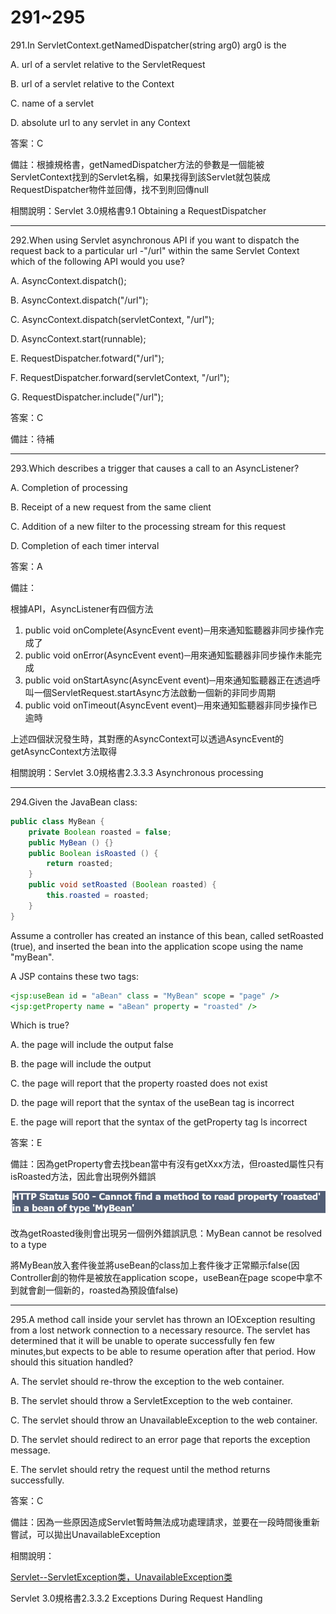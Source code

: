 291~295
========================

291.In ServletContext.getNamedDispatcher(string arg0) arg0 is the

A. url of a servlet relative to the ServletRequest

B. url of a servlet relative to the Context

C. name of a servlet

D. absolute url to any servlet in any Context

<!--sec data-title="解析" data-id="section291_2" data-collapse=true ces-->
答案：C

備註：根據規格書，getNamedDispatcher方法的參數是一個能被ServletContext找到的Servlet名稱，如果找得到該Servlet就包裝成RequestDispatcher物件並回傳，找不到則回傳null

相關說明：Servlet 3.0規格書9.1 Obtaining a RequestDispatcher
<!--endsec-->

---
292.When using Servlet asynchronous API if you want to dispatch the request back to a particular url -"/url" within the same Servlet Context which of the following API would you use?

A. AsyncContext.dispatch();

B. AsyncContext.dispatch("/url");

C. AsyncContext.dispatch(servletContext, "/url");

D. AsyncContext.start(runnable);

E. RequestDispatcher.fotward("/url");

F. RequestDispatcher.forward(servletContext, "/url");

G. RequestDispatcher.include("/url");

<!--sec data-title="解析" data-id="section292_2" data-collapse=true ces-->
答案：C

備註：待補
<!--endsec-->

---
293.Which describes a trigger that causes a call to an AsyncListener?

A. Completion of processing

B. Receipt of a new request from the same client

C. Addition of a new filter to the processing stream for this request

D. Completion of each timer interval

<!--sec data-title="解析" data-id="section293_2" data-collapse=true ces-->
答案：A

備註：

根據API，AsyncListener有四個方法

1. public void onComplete(AsyncEvent event)─用來通知監聽器非同步操作完成了
2. public void onError(AsyncEvent event)─用來通知監聽器非同步操作未能完成
3. public void onStartAsync(AsyncEvent event)─用來通知監聽器正在透過呼叫一個ServletRequest.startAsync方法啟動一個新的非同步周期
4. public void onTimeout(AsyncEvent event)─用來通知監聽器非同步操作已逾時

上述四個狀況發生時，其對應的AsyncContext可以透過AsyncEvent的getAsyncContext方法取得

相關說明：Servlet 3.0規格書2.3.3.3 Asynchronous processing
<!--endsec-->

---
294.Given the JavaBean class:

```java
public class MyBean {
	private Boolean roasted = false;
	public MyBean () {}
	public Boolean isRoasted () { 
		return roasted; 
	}
	public void setRoasted (Boolean roasted) { 
		this.roasted = roasted; 
	}
}
```

Assume a controller has created an instance of this bean, called setRoasted (true), and inserted the bean into
the application scope using the name "myBean".

A JSP contains these two tags:

```jsp
<jsp:useBean id = "aBean" class = "MyBean" scope = "page" />
<jsp:getProperty name = "aBean" property = "roasted" />
```

Which is true?

A. the page will include the output false

B. the page will include the output

C. the page will report that the property roasted does not exist

D. the page will report that the syntax of the useBean tag is incorrect

E. the page will report that the syntax of the getProperty tag ls incorrect

<!--sec data-title="解析" data-id="section294_2" data-collapse=true ces-->
答案：E

備註：因為getProperty會去找bean當中有沒有getXxx方法，但roasted屬性只有isRoasted方法，因此會出現例外錯誤

![1507161750141](https://github.com/Carrie-Lai/Test/blob/master/media/11115.jpeg)

改為getRoasted後則會出現另一個例外錯誤訊息：MyBean cannot be resolved to a type

將MyBean放入套件後並將useBean的class加上套件後才正常顯示false(因Controller創的物件是被放在application scope，useBean在page scope中拿不到就會創一個新的，roasted為預設值false)
<!--endsec-->

---
295.A method call inside your servlet has thrown an IOException resulting from a lost network connection to a necessary resource. The servlet has determined that it will be unable to operate successfully fen few minutes,but expects to be able to resume operation after that period. How should this situation handled?

A. The servlet should re-throw the exception to the web container.

B. The servlet should throw a ServletException to the web container.

C. The servlet should throw an UnavailableException to the web container.

D. The servlet should redirect to an error page that reports the exception message.

E. The servlet should retry the request until the method returns successfully.

<!--sec data-title="解析" data-id="section295_2" data-collapse=true ces-->
答案：C

備註：因為一些原因造成Servlet暫時無法成功處理請求，並要在一段時間後重新嘗試，可以拋出UnavailableException

相關說明：

[Servlet--ServletException类，UnavailableException类](http://blog.csdn.net/u011794238/article/details/46502471)

Servlet 3.0規格書2.3.3.2 Exceptions During Request Handling
<!--endsec-->